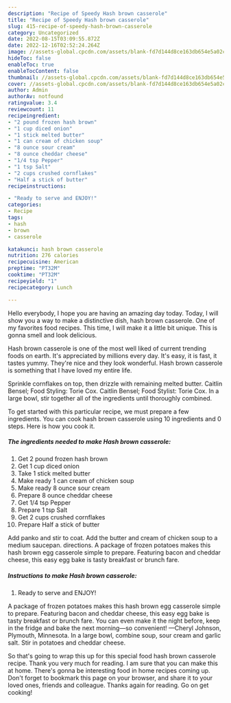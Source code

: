 ```yaml
---
description: "Recipe of Speedy Hash brown casserole"
title: "Recipe of Speedy Hash brown casserole"
slug: 415-recipe-of-speedy-hash-brown-casserole
category: Uncategorized
date: 2022-08-15T03:09:55.872Z
date: 2022-12-16T02:52:24.264Z
image: //assets-global.cpcdn.com/assets/blank-fd7d144d8ce163db654e5a02c40b08a2775adb7897d16e4062681dc7e1b2800f.png
hideToc: false
enableToc: true
enableTocContent: false
thumbnail: //assets-global.cpcdn.com/assets/blank-fd7d144d8ce163db654e5a02c40b08a2775adb7897d16e4062681dc7e1b2800f.png
cover: //assets-global.cpcdn.com/assets/blank-fd7d144d8ce163db654e5a02c40b08a2775adb7897d16e4062681dc7e1b2800f.png
author: Admin
authorAv: notfound
ratingvalue: 3.4
reviewcount: 11
recipeingredient:
- "2 pound frozen hash brown"
- "1 cup diced onion"
- "1 stick melted butter"
- "1 can cream of chicken soup"
- "8 ounce sour cream"
- "8 ounce cheddar cheese"
- "1/4 tsp Pepper"
- "1 tsp Salt"
- "2 cups crushed cornflakes"
- "Half a stick of butter"
recipeinstructions:

- "Ready to serve and ENJOY!"
categories:
- Recipe
tags:
- hash
- brown
- casserole

katakunci: hash brown casserole 
nutrition: 276 calories
recipecuisine: American
preptime: "PT32M"
cooktime: "PT32M"
recipeyield: "1"
recipecategory: Lunch

---
```



Hello everybody, I hope you are having an amazing day today. Today, I will show you a way to make a distinctive dish, hash brown casserole. One of my favorites food recipes. This time, I will make it a little bit unique. This is gonna smell and look delicious.

Hash brown casserole is one of the most well liked of current trending foods on earth. It's appreciated by millions every day. It's easy, it is fast, it tastes yummy. They're nice and they look wonderful. Hash brown casserole is something that I have loved my entire life.

Sprinkle cornflakes on top, then drizzle with remaining melted butter. Caitlin Bensel; Food Styling: Torie Cox. Caitlin Bensel; Food Stylist: Torie Cox. In a large bowl, stir together all of the ingredients until thoroughly combined.


To get started with this particular recipe, we must prepare a few ingredients. You can cook hash brown casserole using 10 ingredients and 0 steps. Here is how you cook it.

<!--inarticleads1-->

##### The ingredients needed to make Hash brown casserole:

1. Get 2 pound frozen hash brown
1. Get 1 cup diced onion
1. Take 1 stick melted butter
1. Make ready 1 can cream of chicken soup
1. Make ready 8 ounce sour cream
1. Prepare 8 ounce cheddar cheese
1. Get 1/4 tsp Pepper
1. Prepare 1 tsp Salt
1. Get 2 cups crushed cornflakes
1. Prepare Half a stick of butter


Add panko and stir to coat. Add the butter and cream of chicken soup to a medium saucepan. directions. A package of frozen potatoes makes this hash brown egg casserole simple to prepare. Featuring bacon and cheddar cheese, this easy egg bake is tasty breakfast or brunch fare. 

<!--inarticleads2-->

##### Instructions to make Hash brown casserole:


1. Ready to serve and ENJOY!

A package of frozen potatoes makes this hash brown egg casserole simple to prepare. Featuring bacon and cheddar cheese, this easy egg bake is tasty breakfast or brunch fare. You can even make it the night before, keep in the fridge and bake the next morning—so convenient! —Cheryl Johnson, Plymouth, Minnesota. In a large bowl, combine soup, sour cream and garlic salt. Stir in potatoes and cheddar cheese. 

So that's going to wrap this up for this special food hash brown casserole recipe. Thank you very much for reading. I am sure that you can make this at home. There's gonna be interesting food in home recipes coming up. Don't forget to bookmark this page on your browser, and share it to your loved ones, friends and colleague. Thanks again for reading. Go on get cooking!
